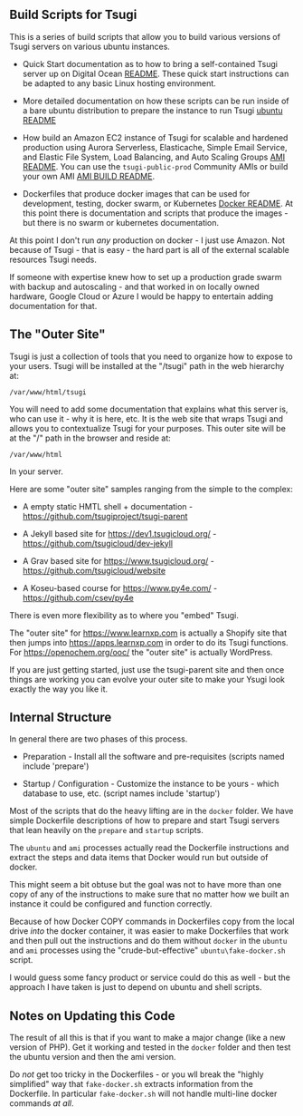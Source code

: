 
Build Scripts for Tsugi
-----------------------

This is a series of build scripts that allow you to build various
versions of Tsugi servers on various ubuntu instances.

* Quick Start documentation as to how to bring a self-contained Tsugi
server up on Digital Ocean [README](digitalocean/README.md).
These quick start instructions can be adapted to any basic Linux hosting
environment.

* More detailed documentation on how these scripts can be run inside
of a bare ubuntu distribution to prepare the instance to
run Tsugi [ubuntu README](ubuntu/README.md)

* How build an Amazon EC2 instance of Tsugi for scalable and hardened
production using Aurora Serverless, Elasticache, Simple Email
Service, and Elastic File System, Load Balancing, and Auto Scaling
Groups [AMI README](ami/README.md).  You can use the `tsugi-public-prod`
Community AMIs or build your own AMI [AMI BUILD README](ami/README-build.md).

* Dockerfiles that produce docker images that can be used for
development, testing, docker swarm, or
Kubernetes [Docker README](docker/README.md).
At this point there is documentation and scripts that produce
the images - but there is no swarm or kubernetes documentation.

At this point I don't run *any* production on docker - I just use Amazon.
Not because of Tsugi - that is easy - the hard part is all of the external
scalable resources Tsugi needs.

If someone with expertise knew how to set up a production grade swarm
with backup and autoscaling - and that worked in on locally owned hardware,
Google Cloud or Azure I would be happy to entertain adding
documentation for that.

The "Outer Site"
----------------

Tsugi is just a collection of tools that you need to organize how to
expose to your users.   Tsugi will be installed at the "/tsugi" path
in the web hierarchy at:

    /var/www/html/tsugi

You will need to add some documentation that explains what this server is,
who can use it - why it is here, etc.  It is the web site that wraps Tsugi
and allows you to contextualize Tsugi for your purposes.  This outer site will
be at the "/" path in the browser and reside at:

    /var/www/html

In your server.

Here are some "outer site" samples ranging from the simple to the complex:

* A empty static HMTL shell + documentation - https://github.com/tsugiproject/tsugi-parent

* A Jekyll based site for https://dev1.tsugicloud.org/ - https://github.com/tsugicloud/dev-jekyll

* A Grav based site for https://www.tsugicloud.org/ - https://github.com/tsugicloud/website

* A Koseu-based course for https://www.py4e.com/ - https://github.com/csev/py4e

There is even more flexibility as to where you "embed" Tsugi.

The "outer site" for https://www.learnxp.com is actually a Shopify site that then jumps into
https://apps.learnxp.com in order to do its Tsugi functions.  For https://openochem.org/ooc/
the "outer site" is actually WordPress.

If you are just getting started, just use the tsugi-parent site and then once things are working
you can evolve your outer site to make your Ysugi look exactly the way you like it.

Internal Structure
------------------

In general there are two phases of this process.

* Preparation - Install all the software and pre-requisites (scripts named
include 'prepare')

* Startup / Configuration - Customize the instance to be yours - which database
to use, etc. (script names include 'startup')

Most of the scripts that do the heavy lifting are in the `docker` folder.
We have simple Dockerfile descriptions of how to prepare and start Tsugi
servers that lean heavily on the `prepare` and `startup` scripts.

The `ubuntu` and `ami` processes actually read the Dockerfile instructions
and extract the steps and data items that Docker would run but
outside of docker.

This might seem a bit obtuse but the goal was not to have more than one
copy of any of the instructions to make sure that no matter how we built
an instance it could be configured and function correctly.

Because of how Docker COPY commands in Dockerfiles copy from the local
drive *into* the docker container, it was easier to make Dockerfiles
that work and then pull out the instructions and do them without
`docker` in the `ubuntu` and `ami` processes using the "crude-but-effective"
`ubuntu\fake-docker.sh` script.

I would guess some fancy product or service could do this as well - but
the approach I have taken is just to depend on ubuntu and shell scripts.

Notes on Updating this Code
---------------------------

The result of all this is that if you want to make a major change (like
a new version of PHP).  Get it working and tested in the `docker` folder
and then test the ubuntu version and then the ami version.

Do *not* get too tricky in the Dockerfiles - or you  wll break the
"highly simplified" way that `fake-docker.sh` extracts information
from the Dockerfile.  In particular `fake-docker.sh` will not handle
multi-line docker commands *at all*.

